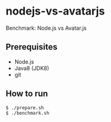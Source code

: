 # nodejs-vs-avatarjs

Benchmark: Node.js vs Avatar.js

## Prerequisites

- Node.js
- Java8 (JDK8)
- git

## How to run

```
$ ./prepare.sh
$ ./benchmark.sh
```
